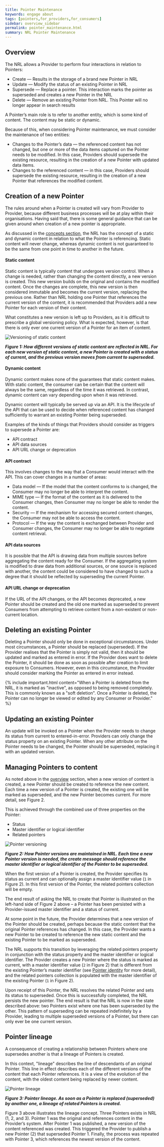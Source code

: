 ```yaml
---
title: Pointer Maintenance
keywords: engage about
tags: [pointers,for_providers,for_consumers]
sidebar: overview_sidebar
permalink: pointer_maintenance.html
summary: NRL Pointer Maintenance
---
```


## Overview

The NRL allows a Provider to perform four interactions in relation to Pointers:
- Create — Results in the storage of a brand new Pointer in NRL
- Update — Modify the status of an existing Pointer in NRL
- Supersede — Replace a pointer. This interaction marks the pointer as superseded and creates a new Pointer in the NRL
- Delete — Remove an existing Pointer from NRL. This Pointer will no longer appear in search results

A Pointer’s main role is to refer to another entity, which is some kind of content. The content may be static or dynamic.

Because of this, when considering Pointer maintenance, we must consider the maintenance of two entities:
* Changes to the Pointer’s data — the referenced content has not changed, but one or more of the data items captured on the Pointer needs to be modified. In this case, Providers should supersede the existing resource, resulting in the creation of a new Pointer with updated data items.
* Changes to the referenced content — in this case, Providers should supersede the existing resource, resulting in the creation of a new Pointer that references the modified content.

## Creation of a new Pointer

The rules around when a Pointer is created will vary from Provider to Provider, because different business processes 
will be at play within their organisations. Having said that, there is some general guidance that can be given around when creation 
of a new pointer is appropriate.

As discussed in the [concepts section](overview_concepts.html), the NRL has the concept of a static and dynamic content in relation to what the Pointer is referencing. Static content will never change, whereas dynamic content is not guaranteed to be the same from one point in time to another in the future.

#### Static content

Static content is typically content that undergoes version control. When a change is needed, rather than changing the content directly, 
a new version is created. This new version builds on the original and contains the modified content. Once the changes are complete, this new version is then considered immutable and becomes the current version, replacing the previous one. Rather than NRL holding one Pointer that references the current version of the content, it is recommended that Providers add a new Pointer for each version of their content. 

What constitutes a new version is left up to Providers, as it is difficult to prescribe a global versioning policy. What is expected, however, is that there is only ever one current version of a Pointer for an item of content. 

![Versioning of static content](images/pointers/pointer_maintenance1.png)

***Figure 1: How different versions of static content are reflected in NRL. For each new version of static content, a new Pointer is created with a status of current, and the previous version moves from current to superseded.***

#### Dynamic content

Dynamic content makes none of the guarantees that static content makes. With static content, the consumer can be certain that the content will always be the same, regardless of the time it was retrieved. In contrast, dynamic content can vary depending upon when it was retrieved.

Dynamic content will typically be served up via an API. It is the lifecycle of the API that can be used to decide when referenced content has changed sufficiently to warrant an existing Pointer being superseded.

Examples of the kinds of things that Providers should consider as triggers to supersede a Pointer are:
* API contract
* API data sources
* API URL change or deprecation

#### API contract

This involves changes to the way that a Consumer would interact with the API. This can cover changes in a number of areas:

- Data model — If the model that the content conforms to is changed, the Consumer may no longer be able to interpret the content.
- MIME type — If the format of the content as it is delivered to the Consumer changes, then Consumer may no longer be able to render the content.
- Security — If the mechanism for accessing secured content changes, the Consumer may not be able to access the content.
- Protocol — If the way the content is exchanged between Provider and Consumer changes, the Consumer may no longer be able to negotiate content retrieval.

#### API data sources

It is possible that the API is drawing data from multiple sources before aggregating the content ready for the Consumer. If the aggregating system is modified to draw data from additional sources, or one source is replaced with another, the content could be considered to have changed to such a degree that it should be reflected by superseding the current Pointer.

#### API URL change or deprecation

If the URL of the API changes, or the API becomes deprecated, a new Pointer should be created and the old one marked as superseded to prevent Consumers from attempting to retrieve content from a non-existent or non-current location.

## Deleting an existing Pointer

Deleting a Pointer should only be done in exceptional circumstances. Under most circumstances, a Pointer should be replaced (superseded). If the Provider realises that the Pointer is simply not valid, then it should be updated and marked as entered in error. If the Provider does want to delete the Pointer, it should be done as soon as possible after creation to limit exposure to Consumers. However, even in this circumstance, the Provider should consider marking the Pointer as entered in error instead.

{% include important.html content="When a Pointer is deleted from the NRL, it is marked as &quot;inactive&quot;, as opposed to being removed completely. This is commonly known as a &quot;soft deletion&quot;. Once a Pointer is deleted, the Pointer can no longer be viewed or edited by any Consumer or Provider." %}

## Updating an existing Pointer

An update will be invoked on a Pointer when the Provider needs to change its status from current to entered-in-error. Providers can only change the status property on an existing Pointer. When any other attribute on the Pointer needs to be changed, the Pointer should be superseded, replacing it with an updated version. 

## Managing Pointers to content

As noted above in the [overview](#overview) section, when a new version of content is created, a new Pointer should be created to reference the new content. Each time a new version of a Pointer is created, the existing one will be marked as superseded, and the new Pointer becomes current. For more detail, see Figure 2.

This is achieved through the combined use of three properties on the Pointer:
* Status
* Master identifier or logical identifier
* Related pointers

![Pointer versioning](images/pointers/pointer_maintenance2.png)

***Figure 2: How Pointer versions are maintained in NRL. Each time a new Pointer version is needed, the create message should reference the master identifier or logical identifier of the Pointer to be superseded.***

When the first version of a Pointer is created, the Provider specifies its status as current and can optionally assign a master identifier value (`1` in Figure 2). In this first version of the Pointer, the related pointers collection will be empty.

The end result of asking the NRL to create that Pointer is illustrated on the left-hand side of Figure 2 above – a Pointer has been persisted with a Provider-issued master identifier and a status of current.

At some point in the future, the Provider determines that a new version of the Pointer should be created, perhaps because the static content that the original Pointer references has changed. In this case, the Provider wants a new Pointer to be created to reference the new static content and the existing Pointer to be marked as superseded.

The NRL supports this transition by leveraging the related pointers property in conjunction with the status property and the master identifier or logical identifier. The Provider creates a new Pointer where the status is marked as current, with a master identifier value (`2` in Figure 2) that is different from the existing Pointer’s master identifier (see [Pointer identity](pointer_identity.html) for more detail), and the related pointers collection is populated with the master identifier of the existing Pointer (`1` in Figure 2). 

Upon receipt of this Pointer, the NRL resolves the related Pointer and sets its status to superseded. Once this is successfully completed, the NRL persists the new pointer. The end result is that the NRL is now in the state described above: two Pointers exist where one has been superseded by the other. This pattern of superseding can be repeated indefinitely by a Provider, leading to multiple superseded versions of a Pointer, but there can only ever be one current version.

## Pointer lineage

A consequence of creating a relationship between Pointers where one supersedes another is that a lineage of Pointers is created.

In this context, "lineage" describes the line of descendants of an original Pointer. This line in effect describes each of the different versions of the content that each Pointer references. It is a view of the evolution of the content, with the oldest content being replaced by newer content.

![Pointer lineage](images/pointers/pointer_lineage.png)

***Figure 3: Pointer lineage. As soon as a Pointer is replaced (superseded) by another one, a lineage of related Pointers is created.***

Figure 3 above illustrates the lineage concept. Three Pointers exists in NRL (1, 2, and 3). Pointer 1 was the original and references content in the Provider’s system. After Pointer 1 was published, a new version of the content referenced was created. This triggered the Provider to publish a new Pointer (2) that superseded Pointer 1. Finally, the process was repeated with Pointer 3, which references the newest version of the content.
